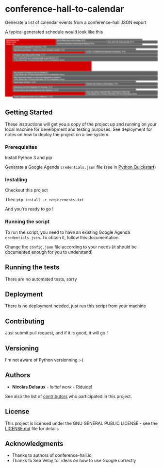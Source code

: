 # conference-hall-to-calendar
Generate a list of calendar events from a conference-hall JSON export

A typical generated schedule would look like this

![Content is kept blurred to protect conference](example.png)

## Getting Started

These instructions will get you a copy of the project up and running on your local machine for development and testing purposes. See deployment for notes on how to deploy the project on a live system.

### Prerequisites

Install Python 3 and pip

Generate a Google Agenda `credentials.json` file (see in [Python Quickstart](https://developers.google.com/calendar/quickstart/python))

### Installing

Checkout this project

Then `pip install -r requirements.txt`

And you're ready to go !

### Running the script

To run the script, you need to have an existing Google Agenda `credentials.json`.
To obtain it, follow this documentation.

Change the `config.json` file according to your needs (it should be documented enough for you to understand)

## Running the tests

There are no automated tests, sorry

## Deployment

There is no deployment needed, just run this script from your machine

## Contributing

Just submit pull request, and if it is good, it will go !

## Versioning

I'm not aware of Python versionning :-(

## Authors

* **Nicolas Delsaux** - *Initial work* - [Riduidel](https://github.com/Riduidel)

See also the list of [contributors](https://github.com/your/project/contributors) who participated in this project.

## License

This project is licensed under the GNU GENERAL PUBLIC LICENSE - see the [LICENSE.md](LICENSE.md) file for details

## Acknowledgments

* Thanks to authors of conference-hall.io
* Thanks to Seb Velay for ideas on how to use Google correctly

